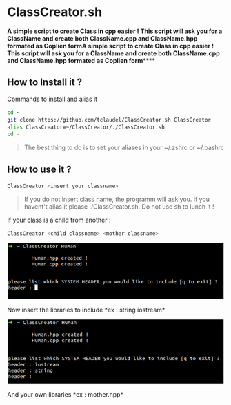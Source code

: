 # ClassCreator.sh

**A simple script to create Class in cpp easier !
This script will ask you for a ClassName and create both ClassName.cpp and ClassName.hpp formated as Coplien formA simple script to create Class in cpp easier !
This script will ask you for a ClassName and create both ClassName.cpp and ClassName.hpp formated as Coplien form******

## How to Install it ?

Commands to install and alias it
```bash
cd ~
git clone https://github.com/tclaudel/ClassCreator.sh ClassCreator
alias ClassCreator=~/ClassCreator/./ClassCreator.sh
cd -
```
> The best thing to do is to set your aliases in your ~/.zshrc or ~/.bashrc

## How to use it ?
```bash
ClassCreator <insert your classname>
```
>If you do not insert class name, the programm will ask you.
> if you havent't alias it please ./ClassCreator.sh. Do not use sh to lunch it !

If your class is a child from another :
```bash
ClassCreator <child classname> <mother classname>
```

<p align="center">
  <img src="./img/lunch.png" alt="Size Limit CLI" width="500">
</p>
Now insert the libraries to include *ex : string iostream*
<p align="center">
  <img src="./img/systemheader.png" alt="Size Limit CLI" width="500">
</p>
And your own libraries *ex : mother.hpp*
